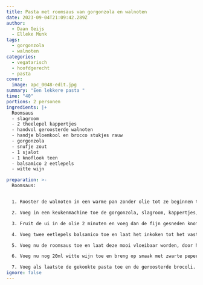 ```yaml
---
title: Pasta met roomsaus van gorgonzola en walnoten
date: 2023-09-04T21:09:42.289Z
author:
  - Daan Geijs
  - Elleke Munk
tags:
  - gorgonzola
  - walnoten
categories:
  - vegatarisch
  - hoofdgerecht
  - pasta
cover:
  image: apc_0048-edit.jpg
summary: "Een lekkere pasta "
time: "40"
portions: 2 personen
ingredients: |+
  Roomsaus
  - slagroom
  - 2 theelepel kappertjes
  - handvol geroosterde walnoten
  - handje bloemkool en brocco stukjes rauw
  - gorgonzola
  - snufje zout
  - 1 sjalot
  - 1 knoflook teen
  - balsamico 2 eetlepels
  - witte wijn

preparation: >-
  Roomsaus:


  1. Rooster de walnoten in een warme pan zonder olie tot ze beginnen te geuren. 

  2. Voeg in een keukenmachine toe de gorgonzola, slagroom, kappertjes, stukjes bloemkool/brocco, zout, en geroosterde walnoten en blend tot een mooie luchtige pasta.

  3. Fruit de ui in de olie 2 minuten en voeg dan de fijn gesneden knoflook toe voor nogmaals 2 minuten

  4. Voeg twee eetlepels balsamico toe en laat het inkoken tot het vast begint te koeken. Blus dit dan af met 50ml witte wijn en laat dit ook vrij geheel verdampen.

  5. Voeg nu de roomsaus toe en laat deze mooi vloeibaar worden, door hem goed te blijven doorroeren. Doet dit op laag vuur. 

  6. Voeg nu nog 20ml witte wijn toe en breng op smaak met zwarte peper en zout. 

  7. Voeg als laatste de gekookte pasta toe en de geroosterde brocoli. Meng nog even goed en serveer het dan direct.
ignore: false
---
```

